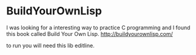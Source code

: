 # BuildYourOwnLisp
I was looking for a interesting way to practice C programming and I found this book called Build Your Own Lisp.
http://buildyourownlisp.com/

to run you will need this lib editline.
